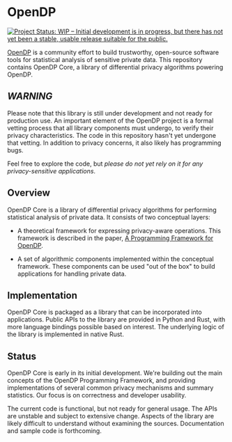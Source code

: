 # OpenDP
[![Project Status: WIP – Initial development is in progress, but there has not yet been a stable, usable release suitable for the public.](https://www.repostatus.org/badges/latest/wip.svg)](https://www.repostatus.org/#wip)

[OpenDP](https://opendp.org) is a community effort to build trustworthy, open-source software tools for statistical analysis of sensitive private data. This repository contains OpenDP Core, a library of differential privacy algorithms powering OpenDP.

## *WARNING*
Please note that this library is still under development and not ready for production use. An important element of the OpenDP project is a formal vetting process that all library components must undergo, to verify their privacy characteristics. The code in this repository hasn't yet undergone that vetting. In addition to privacy concerns, it also likely has programming bugs.

Feel free to explore the code, but *please do not yet rely on it for any privacy-sensitive applications*.

## Overview
OpenDP Core is a library of differential privacy algorithms for performing statistical analysis of private data. It consists of two conceptual layers:

* A theoretical framework for expressing privacy-aware operations. This framework is described in the paper,
[A Programming Framework for OpenDP](https://projects.iq.harvard.edu/files/opendp/files/opendp_programming_framework_11may2020_1_01.pdf).

* A set of algorithmic components implemented within the conceptual framework. These components can be used "out of the box" to build applications for handling private data.

## Implementation
OpenDP Core is packaged as a library that can be incorporated into applications. Public APIs to the library are provided in Python and Rust, with more language bindings possible based on interest. The underlying logic of the library is implemented in native Rust.

## Status
OpenDP Core is early in its initial development. We're building out the main concepts of the OpenDP Programming Framework, and providing implementations of several common privacy mechanisms and summary statistics. Our focus is on correctness and developer usability.

The current code is functional, but not ready for general usage. The APIs are unstable and subject to extensive change. Aspects of the library are likely difficult to understand without examining the sources. Documentation and sample code is forthcoming.
